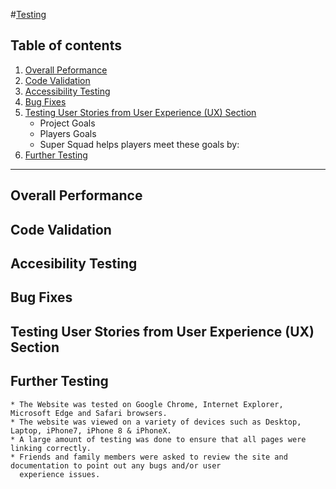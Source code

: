 #[Testing](#testing)

## Table of contents

  1. [Overall Peformance](#overall-performance)
  2. [Code Validation](#code-validation)
  3. [Accessibility Testing](#accessibility-testing)
  4. [Bug Fixes](#bug-fixes)
  5. [Testing User Stories from User Experience (UX) Section](#testing-user-stories)
        * Project Goals
        * Players Goals
        * Super Squad helps players meet these goals by:
  6. [Further Testing](#further-testing)

  ------

## Overall Performance

## Code Validation

## Accesibility Testing

## Bug Fixes

## Testing User Stories from User Experience (UX) Section

## Further Testing

    * The Website was tested on Google Chrome, Internet Explorer, Microsoft Edge and Safari browsers.
    * The website was viewed on a variety of devices such as Desktop, Laptop, iPhone7, iPhone 8 & iPhoneX.
    * A large amount of testing was done to ensure that all pages were linking correctly.
    * Friends and family members were asked to review the site and documentation to point out any bugs and/or user 
      experience issues.
